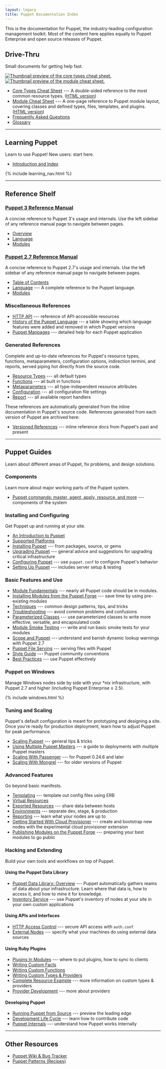 ```yaml
---
layout: legacy
title: Puppet Documentation Index
---
```


This is the documentation for Puppet, the industry-leading configuration management toolkit. Most of the content here applies equally to Puppet Enterprise and open source releases of Puppet.

Drive-Thru
----------

Small documents for getting help fast.

<a href="/puppet_core_types_cheatsheet.pdf"><img src="/images/puppet_core_types_cheatsheet_thumbnail.png" alt="Thumbnail preview of the core types cheat sheet."></a> <a href="/module_cheat_sheet.pdf"><img src="/images/module_cheat_sheet_thumbnail.png" alt="Thumbnail preview of the module cheat sheet."></a>

* [Core Types Cheat Sheet](/puppet_core_types_cheatsheet.pdf) --- A double-sided reference to the most common resource types. ([HTML version](http://projects.puppetlabs.com/projects/puppet/wiki/Core_Types_Cheat_Sheet/))
* [Module Cheat Sheet](/module_cheat_sheet.pdf) --- A one-page reference to Puppet module layout, covering classes and defined types, files, templates, and plugins. ([HTML version](/module_cheat_sheet.html))
* [Frequently Asked Questions](/guides/faq.html)
* [Glossary](/references/glossary.html)

* * *

Learning Puppet
---------------

Learn to use Puppet! New users: start here.

* [Introduction and Index](/learning/)

{% include learning_nav.html %}

* * *

Reference Shelf
---------------

### [Puppet 3 Reference Manual](/puppet/3/reference)

A concise reference to Puppet 3's usage and internals. Use the left sidebar of any reference manual page to navigate between pages.

- [Overview](/puppet/3/reference)
- [Language](/puppet/3/reference/lang_summary.html)
- [Modules](/puppet/3/reference/modules_fundamentals.html)


### [Puppet 2.7 Reference Manual](/puppet/2.7/reference)

A concise reference to Puppet 2.7's usage and internals. Use the left sidebar of any reference manual page to navigate between pages.

- [Table of Contents](/puppet/2.7/reference)
- [Language](/puppet/2.7/reference/lang_summary.html) --- A complete reference to the Puppet language.
- [Modules](/puppet/2.7/reference/modules_fundamentals.html)


### Miscellaneous References

* [HTTP API](/guides/rest_api.html) --- reference of API-accessible resources
* [History of the Puppet Language](/guides/language_history.html) --- a table showing which language features were added and removed in which Puppet versions
* [Puppet Manpages](/man/) --- detailed help for each Puppet application

### Generated References

Complete and up-to-date references for Puppet's resource types, functions, metaparameters, configuration options, indirection termini, and reports, served piping hot directly from the source code.

* [Resource Types](/references/stable/type.html) --- all default types
* [Functions](/references/stable/function.html) --- all built in functions
* [Metaparameters](/references/stable/metaparameter.html) --- all type-independent resource attributes
* [Configuration](/references/stable/configuration.html) --- all configuration file settings
* [Report](/references/stable/report.html) --- all available report handlers

These references are automatically generated from the inline documentation in Puppet's source code. References generated from each version of Puppet are archived here:

* [Versioned References](/references/) --- inline reference docs from Puppet's past and present

* * *

Puppet Guides
-------------

Learn about different areas of Puppet, fix problems, and design solutions.

### Components

Learn more about major working parts of the Puppet system.

* [Puppet commands: master, agent, apply, resource, and more](/guides/tools.html) --- components of the system

### Installing and Configuring

Get Puppet up and running at your site.

* [An Introduction to Puppet](/guides/introduction.html)
* [Supported Platforms](/guides/platforms.html)
* [Installing Puppet](/guides/installation.html) --- from packages, source, or gems
* [Upgrading Puppet](/guides/upgrading.html) --- general advice and suggestions for upgrading critical infrastructure
* [Configuring Puppet](/guides/configuring.html) --- use `puppet.conf` to configure Puppet's behavior
* [Setting Up Puppet](/guides/setting_up.html) --- includes server setup & testing

### Basic Features and Use

* [Module Fundamentals](/puppet/2.7/reference/modules_fundamentals.html) --- nearly all Puppet code should be in modules.
* [Installing Modules from the Puppet Forge](/puppet/2.7/reference/modules_installing.html) --- save time by using pre-existing modules
* [Techniques](/guides/techniques.html) --- common design patterns, tips, and tricks
* [Troubleshooting](/guides/troubleshooting.html) --- avoid common problems and confusions
* [Parameterized Classes](/guides/parameterized_classes.html) --- use parameterized classes to write more effective, versatile, and encapsulated code
* [Module Smoke Testing](/guides/tests_smoke.html) --- write and run basic smoke tests for your modules
* [Scope and Puppet](/guides/scope_and_puppet.html) --- understand and banish dynamic lookup warnings with Puppet 2.7
* [Puppet File Serving](/guides/file_serving.html) --- serving files with Puppet
* [Style Guide](/guides/style_guide.html) --- Puppet community conventions
* [Best Practices](/guides/best_practices.html) --- use Puppet effectively

### Puppet on Windows

Manage Windows nodes side by side with your \*nix infrastructure, with Puppet 2.7 and higher (including Puppet Enterprise ≥ 2.5).

{% include windows.html %}

### Tuning and Scaling

Puppet's default configuration is meant for prototyping and designing a site. Once you're ready for production deployment, learn how to adjust Puppet for peak performance.

* [Scaling Puppet](/guides/scaling.html) --- general tips & tricks
* [Using Multiple Puppet Masters](/guides/scaling_multiple_masters.html) --- a guide to deployments with multiple Puppet masters
* [Scaling With Passenger](/guides/passenger.html) --- for Puppet 0.24.6 and later
* [Scaling With Mongrel](/guides/mongrel.html) --- for older versions of Puppet

### Advanced Features

Go beyond basic manifests.

* [Templating](/guides/templating.html) --- template out config files using ERB
* [Virtual Resources](/guides/virtual_resources.html)
* [Exported Resources](/guides/exported_resources.html) --- share data between hosts
* [Environments](/guides/environment.html) --- separate dev, stage, & production
* [Reporting](/guides/reporting.html) --- learn what your nodes are up to
* [Getting Started With Cloud Provisioner](/guides/cloud_pack_getting_started.html) --- create and bootstrap new nodes with the experimental cloud provisioner extension
* [Publishing Modules on the Puppet Forge](/puppet/2.7/reference/modules_publishing.html) --- preparing your best modules to go public

### Hacking and Extending

Build your own tools and workflows on top of Puppet.

#### Using the Puppet Data Library

* [Puppet Data Library: Overview](/guides/puppet_data_library.html) --- Puppet automatically gathers reams of data about your infrastructure. Learn where that data is, how to access it, and how to mine it for knowledge.
* [Inventory Service](/guides/inventory_service.html) --- use Puppet's inventory of nodes at your site in your own custom applications

#### Using APIs and Interfaces

* [HTTP Access Control](/guides/rest_auth_conf.html) --- secure API access with `auth.conf`
* [External Nodes](/guides/external_nodes.html) --- specify what your machines do using external data sources

#### Using Ruby Plugins

* [Plugins In Modules](/guides/plugins_in_modules.html) --- where to put plugins, how to sync to clients
* [Writing Custom Facts](/guides/custom_facts.html)
* [Writing Custom Functions](/guides/custom_functions.html)
* [Writing Custom Types & Providers](/guides/custom_types.html)
* [Complete Resource Example](/guides/complete_resource_example.html) --- more information on custom types & providers
* [Provider Development](/guides/provider_development.html) --- more about providers

#### Developing Puppet

* [Running Puppet from Source](/guides/from_source.html) --- preview the leading edge
* [Development Life Cycle](/guides/development_lifecycle.html) --- learn how to contribute code
* [Puppet Internals](/guides/puppet_internals.html) --- understand how
  Puppet works internally

* * *

Other Resources
---------------

* [Puppet Wiki & Bug Tracker](http://projects.puppetlabs.com/)
* [Puppet Patterns (Recipes)](http://projects.puppetlabs.com/projects/puppet/wiki/Recipes)
